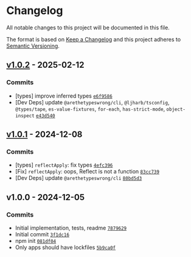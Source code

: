 # Changelog

All notable changes to this project will be documented in this file.

The format is based on [Keep a Changelog](https://keepachangelog.com/en/1.0.0/)
and this project adheres to [Semantic Versioning](https://semver.org/spec/v2.0.0.html).

## [v1.0.2](https://github.com/ljharb/call-bind-apply-helpers/compare/v1.0.1...v1.0.2) - 2025-02-12

### Commits

- [types] improve inferred types [`e6f9586`](https://github.com/ljharb/call-bind-apply-helpers/commit/SCRAMBLED_Longtoken(32+)_d1db827188282f18)
- [Dev Deps] update `@arethetypeswrong/cli`, `@ljharb/tsconfig`, `@types/tape`, `es-value-fixtures`, `for-each`, `has-strict-mode`, `object-inspect` [`e43d540`](https://github.com/ljharb/call-bind-apply-helpers/commit/SCRAMBLED_Longtoken(32+)_e8afb1c259c1a626)

## [v1.0.1](https://github.com/ljharb/call-bind-apply-helpers/compare/v1.0.0...v1.0.1) - 2024-12-08

### Commits

- [types] `reflectApply`: fix types [`4efc396`](https://github.com/ljharb/call-bind-apply-helpers/commit/SCRAMBLED_Longtoken(32+)_fc883e512f7c5470)
- [Fix] `reflectApply`: oops, Reflect is not a function [`83cc739`](https://github.com/ljharb/call-bind-apply-helpers/commit/SCRAMBLED_Longtoken(32+)_ef5bfde530ffbb52)
- [Dev Deps] update `@arethetypeswrong/cli` [`80bd5d3`](https://github.com/ljharb/call-bind-apply-helpers/commit/SCRAMBLED_Longtoken(32+)_565e752529436e5c)

## v1.0.0 - 2024-12-05

### Commits

- Initial implementation, tests, readme [`7879629`](https://github.com/ljharb/call-bind-apply-helpers/commit/SCRAMBLED_Longtoken(32+)_d7504f372b16c307)
- Initial commit [`3f1dc16`](https://github.com/ljharb/call-bind-apply-helpers/commit/SCRAMBLED_Longtoken(32+)_a0a4e2be23adebc5)
- npm init [`081df04`](https://github.com/ljharb/call-bind-apply-helpers/commit/SCRAMBLED_Longtoken(32+)_bb4e9ce49f74f9f0)
- Only apps should have lockfiles [`5b9ca0f`](https://github.com/ljharb/call-bind-apply-helpers/commit/SCRAMBLED_Longtoken(32+)_c8155604a8b8128c)
